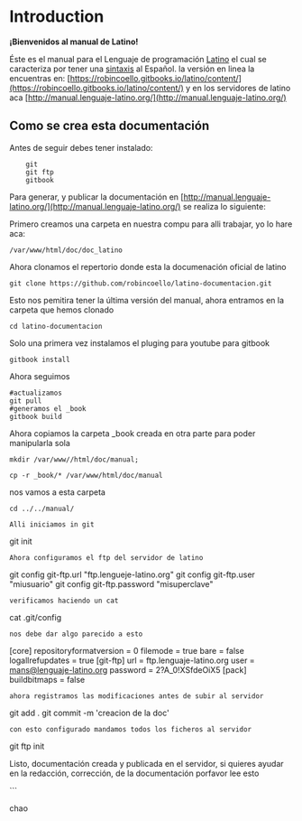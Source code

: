 # Introduction

**¡Bienvenidos al manual de Latino!**

Éste es el manual para el Lenguaje de programación [Latino](http://lenguaje-latino.org/) el cual se caracteriza por tener una [sintaxis](https://es.wikipedia.org/wiki/Sintaxis) al Español. la versión en linea la encuentras en: [https://robincoello.gitbooks.io/latino/content/](https://robincoello.gitbooks.io/latino/content/) y en los servidores de latino aca [http://manual.lenguaje-latino.org/](http://manual.lenguaje-latino.org/)

## Como se crea esta documentación

Antes de seguir debes tener instalado:

```text
    git
    git ftp
    gitbook
```

Para generar, y publicar la documentación en [http://manual.lenguaje-latino.org/](http://manual.lenguaje-latino.org/) se realiza lo siguiente:

Primero creamos una carpeta en nuestra compu para alli trabajar, yo lo hare aca:

```text
/var/www/html/doc/doc_latino
```

Ahora clonamos el repertorio donde esta la documenación oficial de latino

```text
git clone https://github.com/robincoello/latino-documentacion.git
```

Esto nos pemitira tener la última versión del manual, ahora entramos en la carpeta que hemos clonado

```text
cd latino-documentacion
```

Solo una primera vez instalamos el pluging para youtube para gitbook

```text
gitbook install
```

Ahora seguimos

```text
#actualizamos
git pull
#generamos el _book
gitbook build
```

Ahora copiamos la carpeta \_book creada en otra parte para poder manipularla sola

```text
mkdir /var/www//html/doc/manual; 

cp -r _book/* /var/www/html/doc/manual
```

nos vamos a esta carpeta

```text
cd ../../manual/

Alli iniciamos in git
```

git init

```text
Ahora configuramos el ftp del servidor de latino
```

git config git-ftp.url "ftp.lengueje-latino.org" git config git-ftp.user "miusuario" git config git-ftp.password "misuperclave"

```text
verificamos haciendo un cat
```

cat .git/config

```text
nos debe dar algo parecido a esto
```

\[core\] repositoryformatversion = 0 filemode = true bare = false logallrefupdates = true \[git-ftp\] url = ftp.lenguaje-latino.org user = mans@lenguaje-latino.org password = 2?A\_0!XSfdeOiX5 \[pack\] buildbitmaps = false

```text
ahora registramos las modificaciones antes de subir al servidor
```

git add . git commit -m 'creacion de la doc'

```text
con esto configurado mandamos todos los ficheros al servidor
```

git ftp init

Listo, documentación creada y publicada en el servidor, si quieres ayudar en la redacción, corrección, de la documentación porfavor lee esto

\`\`\`

chao

